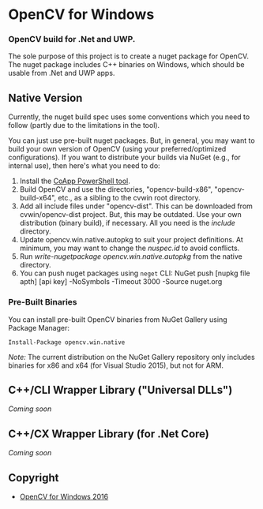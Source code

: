 # OpenCV for Windows
### OpenCV build for .Net and UWP.


The sole purpose of this project is to create a nuget package for OpenCV.
The nuget package includes C++ binaries on Windows, which should be usable from .Net and UWP apps.


## Native Version

Currently, the nuget build spec uses some conventions which you need to follow (partly due to the limitations in the tool).

You can just use pre-built nuget packages. But, in general, you may want to build your own version of OpenCV (using your preferred/optimized configurations). If you want to distribute your builds via NuGet (e.g., for internal use), then here's what you need to do:

1. Install the [CoApp PowerShell tool](http://coapp.org/pages/releases.html).
1. Build OpenCV and use the directories, "opencv-build-x86", "opencv-build-x64", etc., as a sibling to the cvwin root directory.
1. Add all include files under "opencv-dist". This can be downloaded from cvwin/opencv-dist project. But, this may be outdated. Use your own distribution (binary build), if necessary. All you need is the _include_ directory.
1. Update opencv.win.native.autopkg to suit your project definitions. At minimum, you may want to change the _nuspec.id_ to avoid conflicts.
1. Run _write-nugetpackage opencv.win.native.autopkg_ from the native directory.
1. You can push nuget packages using `neget` CLI:
    NuGet push [nupkg file apth] [api key] -NoSymbols -Timeout 3000 -Source nuget.org


### Pre-Built Binaries

You can install pre-built OpenCV binaries from NuGet Gallery using Package Manager:

    Install-Package opencv.win.native 



_Note:_ The current distribution on the NuGet Gallery repository only includes binaries for x86 and x64 (for Visual Studio 2015), but not for ARM.




## C++/CLI Wrapper Library ("Universal DLLs")

_Coming soon_


## C++/CX Wrapper Library (for .Net Core)

_Coming soon_



## Copyright

* [OpenCV for Windows 2016](https://github.com/cvwin)
